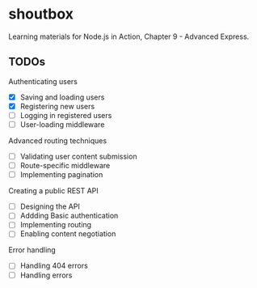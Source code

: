 # shoutbox

Learning materials for Node.js in Action, Chapter 9 - Advanced Express.

## TODOs

Authenticating users

- [x] Saving and loading users
- [x] Registering new users
- [ ] Logging in registered users
- [ ] User-loading middleware

Advanced routing techniques

- [ ] Validating user content submission
- [ ] Route-specific middleware
- [ ] Implementing pagination

Creating a public REST API

- [ ] Designing the API
- [ ] Addding Basic authentication
- [ ] Implementing routing
- [ ] Enabling content negotiation

Error handling

- [ ] Handling 404 errors
- [ ] Handling errors